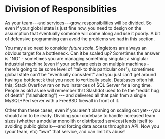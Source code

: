 # Division of Responsiblities

As your team---and services---grow, responsibilities will be divided. So even if your global state is just fine now, you need to design on the assumption that eventually someone will come along and use it poorly. A bit of defensive programming can avoid the problems we had in this section.

You may also need to consider *future scale*. Singletons are always an obvious target for a bottleneck. Can it be scaled up? Sometimes the answer is "NO" - sometimes you are managing something singular; a singlular industrial machine (even if your software exists on multiple machines - there's going to be some level of "talk to this particular one"), sometimes global state can't be "eventually consistent" and you just can't get around having a bottleneck that you need to vertically scale. Databases often hit this; Stack Overflow ran on two instances of SQL Server for a long time. People as old as me will remember that Slashdot used to be the "reddit hug of death" ("slashdotting") --- and delivered all that pain from a single MySQL+Perl server with a FreeBSD firewall in front of it.

Other than these cases, even if you aren't planning on scaling out yet---you should aim to be ready. Dividing your codebase to handle increased team sizes (whether a modular monolith or distributed services) lends itself to avoiding public globals---and forcing data access through an API. Now you (your team, etc) "own" that service, and can limit its abuse!
